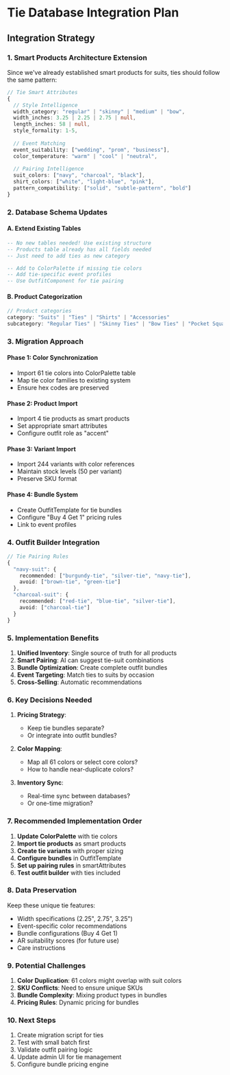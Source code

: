 # Tie Database Integration Plan

## Integration Strategy

### 1. **Smart Products Architecture Extension**
Since we've already established smart products for suits, ties should follow the same pattern:

```typescript
// Tie Smart Attributes
{
  // Style Intelligence
  width_category: "regular" | "skinny" | "medium" | "bow",
  width_inches: 3.25 | 2.25 | 2.75 | null,
  length_inches: 58 | null,
  style_formality: 1-5,
  
  // Event Matching
  event_suitability: ["wedding", "prom", "business"],
  color_temperature: "warm" | "cool" | "neutral",
  
  // Pairing Intelligence
  suit_colors: ["navy", "charcoal", "black"],
  shirt_colors: ["white", "light-blue", "pink"],
  pattern_compatibility: ["solid", "subtle-pattern", "bold"]
}
```

### 2. **Database Schema Updates**

#### A. Extend Existing Tables
```sql
-- No new tables needed! Use existing structure
-- Products table already has all fields needed
-- Just need to add ties as new category

-- Add to ColorPalette if missing tie colors
-- Add tie-specific event profiles
-- Use OutfitComponent for tie pairing
```

#### B. Product Categorization
```typescript
// Product categories
category: "Suits" | "Ties" | "Shirts" | "Accessories"
subcategory: "Regular Ties" | "Skinny Ties" | "Bow Ties" | "Pocket Squares"
```

### 3. **Migration Approach**

#### Phase 1: Color Synchronization
- Import 61 tie colors into ColorPalette table
- Map tie color families to existing system
- Ensure hex codes are preserved

#### Phase 2: Product Import
- Import 4 tie products as smart products
- Set appropriate smart attributes
- Configure outfit role as "accent"

#### Phase 3: Variant Import
- Import 244 variants with color references
- Maintain stock levels (50 per variant)
- Preserve SKU format

#### Phase 4: Bundle System
- Create OutfitTemplate for tie bundles
- Configure "Buy 4 Get 1" pricing rules
- Link to event profiles

### 4. **Outfit Builder Integration**

```typescript
// Tie Pairing Rules
{
  "navy-suit": {
    recommended: ["burgundy-tie", "silver-tie", "navy-tie"],
    avoid: ["brown-tie", "green-tie"]
  },
  "charcoal-suit": {
    recommended: ["red-tie", "blue-tie", "silver-tie"],
    avoid: ["charcoal-tie"]
  }
}
```

### 5. **Implementation Benefits**

1. **Unified Inventory**: Single source of truth for all products
2. **Smart Pairing**: AI can suggest tie-suit combinations
3. **Bundle Optimization**: Create complete outfit bundles
4. **Event Targeting**: Match ties to suits by occasion
5. **Cross-Selling**: Automatic recommendations

### 6. **Key Decisions Needed**

1. **Pricing Strategy**: 
   - Keep tie bundles separate?
   - Or integrate into outfit bundles?

2. **Color Mapping**:
   - Map all 61 colors or select core colors?
   - How to handle near-duplicate colors?

3. **Inventory Sync**:
   - Real-time sync between databases?
   - Or one-time migration?

### 7. **Recommended Implementation Order**

1. **Update ColorPalette** with tie colors
2. **Import tie products** as smart products
3. **Create tie variants** with proper sizing
4. **Configure bundles** in OutfitTemplate
5. **Set up pairing rules** in smartAttributes
6. **Test outfit builder** with ties included

### 8. **Data Preservation**

Keep these unique tie features:
- Width specifications (2.25", 2.75", 3.25")
- Event-specific color recommendations
- Bundle configurations (Buy 4 Get 1)
- AR suitability scores (for future use)
- Care instructions

### 9. **Potential Challenges**

1. **Color Duplication**: 61 colors might overlap with suit colors
2. **SKU Conflicts**: Need to ensure unique SKUs
3. **Bundle Complexity**: Mixing product types in bundles
4. **Pricing Rules**: Dynamic pricing for bundles

### 10. **Next Steps**

1. Create migration script for ties
2. Test with small batch first
3. Validate outfit pairing logic
4. Update admin UI for tie management
5. Configure bundle pricing engine